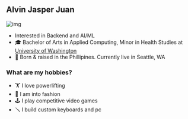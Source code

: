 ## Alvin Jasper Juan
![img](https://steamuserimages-a.akamaihd.net/ugc/90470964761468233/EBE96184DD5BD1AFD12E7550B87CE0E24D9772AB/?imw=5000&imh=5000&ima=fit&impolicy=Letterbox&imcolor=%23000000&letterbox=false)

- Interested in Backend and AI/ML
- 🎓 Bachelor of Arts in Applied Computing, Minor in Health Studies at [University of Washington](https://www.washington.edu/)
- 📍 Born & raised in the Phillipines. Currently live in Seattle, WA

### What are my hobbies?
- 🏋️ I love powerlifting
- 👟 I am into fashion
- 🕹️ I play competitive video games
- 🪛 I build custom keyboards and pc

